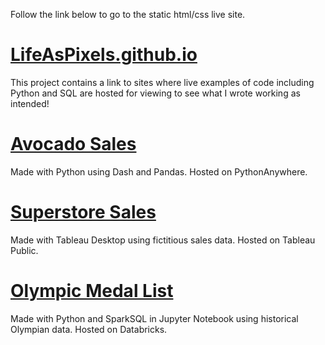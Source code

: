 Follow the link below to go to the static html/css live site.
# [LifeAsPixels.github.io](https://LifeAsPixels.github.io/)

This project contains a link to sites where live examples of code including Python and SQL are hosted for viewing to see what I wrote working as intended!


# [Avocado Sales](http://lifeaspixels.pythonanywhere.com/)

Made with Python using Dash and Pandas. Hosted on PythonAnywhere.

# [Superstore Sales](https://public.tableau.com/app/profile/shawn.nix/viz/SampleSuperstoreRegionalSales/RegionalProfits)

Made with Tableau Desktop using fictitious sales data. Hosted on Tableau Public.

# [Olympic Medal List](https://databricks-prod-cloudfront.cloud.databricks.com/public/4027ec902e239c93eaaa8714f173bcfc/2986145740543685/22998367939125/4203231664135560/latest.html)

Made with Python and SparkSQL in Jupyter Notebook using historical Olympian data. Hosted on Databricks.

